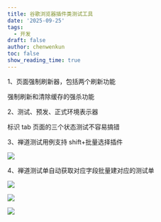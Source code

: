 ```yaml
---
title: 谷歌浏览器插件类测试工具
date: '2025-09-25'
tags:
  - 开发
draft: false
author: chenwenkun
toc: false
show_reading_time: true
---
```

1、页面强制刷新器，包括两个刷新功能

强制刷新和清除缓存的强杀功能

2、测试、预发、正式环境表示器

标识 tab 页面的三个状态测试不容易搞错

3、禅道测试用例支持 shift+批量选择插件

![](https://prod-files-secure.s3.us-west-2.amazonaws.com/c205fb54-92b2-4987-8be3-972b67d27acc/7ca8990d-2ef0-4ad6-8256-c807dbb8b3d5/image.png?X-Amz-Algorithm=AWS4-HMAC-SHA256&X-Amz-Content-Sha256=UNSIGNED-PAYLOAD&X-Amz-Credential=ASIAZI2LB466QA5B7UUI%2F20251006%2Fus-west-2%2Fs3%2Faws4_request&X-Amz-Date=20251006T181546Z&X-Amz-Expires=3600&X-Amz-Security-Token=IQoJb3JpZ2luX2VjEPn%2F%2F%2F%2F%2F%2F%2F%2F%2F%2FwEaCXVzLXdlc3QtMiJHMEUCIQCWLI1bLynKSB3f4UXKBRQBqyFqxPUPyeTje9Gwzb9ChwIgOUaLOn6XrY7Jus6zapiVROSCVAfRDx%2BdHWneS5DsbugqiAQIkv%2F%2F%2F%2F%2F%2F%2F%2F%2F%2FARAAGgw2Mzc0MjMxODM4MDUiDFzm2p4AKhNGR4m2CCrcA51K1ZraXK503r4bZYlm7yd5PM1qQfmIStlf6iYh4QKuJyWB0c6M0zz9bHIomHXA9vXe6M5KJmWko%2F7xmi4GIDNltaZXchOD2R8e7xxK3VLPr%2FVsWVJcXN1MTtCZyws1Om8ekcG8H95Lw%2F5l%2Be9VUIu%2FbM6DnuP7tEm3WnycYZolsEidBalK9tr5hyEic2gOL9ZcZn3n5Be%2BEVeC%2FSN8X%2BND%2BLKiNqqkPpQtuagRVn3uaWeFlu16d8Rqs6eUxjoQyqn50SQtuwfQgLFZAIzNBptIXwvhVqxmL0w7BYjl7W%2FCdUJm%2FvUT%2B%2FRadJiFACkUu%2BJr2V6G9rPF8Ofh3BaZxflOcGtf7bPnEFLeP%2BOBtBHoQQsnuDuBR9igbM00pZ9OFT3n%2FB9IdoyPU3XYxIbOSxbEBV60DfWc0BjhJWa9fuV1kuLyjBikLT%2FzxJNlwf%2FL8xnLrSQPP0QwbQdeO9ASGmT7yckOjChpEgcHdY0aAe69Qd58OXWbbDgbVDLMvWg6WYnC4S076oIAffrFswB73f5NRLEjrGmy07vl3qDiD2j%2Bi2%2BoLpSE0I%2FbY6ejazeslqzk8ighWVM6qlcM8BtTjIk4wP8n1rReUXNA5eZfhK0n7PpSCfGF6S8jmJiEMNjpj8cGOqUBuJJUoZva82w0rce1t%2FyFAwO%2BgEljSg1Pk4R1LVJoQMUg4L6JfNyeEgg78wu02e%2FDxI6%2FB4mSUojOIAgiNPViqWuPwltDzYoR1rVziI5umWpGqmQXj6oWrbPefpAAkNMgVC6PKO6j%2B%2FzRjo%2FDj4eoZL87A4NkB%2BBZWmp8rQhowgaAJVpfFntiLKuFBrb6iRuMULR1AKu2cg65io%2BQ%2F6LP6%2FUp1I99&X-Amz-Signature=22ec8cab9e461f25c81d5c3182f03c0aa80652c540183d3c0f7d890a414fe013&X-Amz-SignedHeaders=host&x-amz-checksum-mode=ENABLED&x-id=GetObject)

4、禅道测试单自动获取对应字段批量建对应的测试单

![](https://prod-files-secure.s3.us-west-2.amazonaws.com/c205fb54-92b2-4987-8be3-972b67d27acc/1ea39b01-dd1c-4a56-bb09-4fe87447f5c7/image.png?X-Amz-Algorithm=AWS4-HMAC-SHA256&X-Amz-Content-Sha256=UNSIGNED-PAYLOAD&X-Amz-Credential=ASIAZI2LB466QA5B7UUI%2F20251006%2Fus-west-2%2Fs3%2Faws4_request&X-Amz-Date=20251006T181546Z&X-Amz-Expires=3600&X-Amz-Security-Token=IQoJb3JpZ2luX2VjEPn%2F%2F%2F%2F%2F%2F%2F%2F%2F%2FwEaCXVzLXdlc3QtMiJHMEUCIQCWLI1bLynKSB3f4UXKBRQBqyFqxPUPyeTje9Gwzb9ChwIgOUaLOn6XrY7Jus6zapiVROSCVAfRDx%2BdHWneS5DsbugqiAQIkv%2F%2F%2F%2F%2F%2F%2F%2F%2F%2FARAAGgw2Mzc0MjMxODM4MDUiDFzm2p4AKhNGR4m2CCrcA51K1ZraXK503r4bZYlm7yd5PM1qQfmIStlf6iYh4QKuJyWB0c6M0zz9bHIomHXA9vXe6M5KJmWko%2F7xmi4GIDNltaZXchOD2R8e7xxK3VLPr%2FVsWVJcXN1MTtCZyws1Om8ekcG8H95Lw%2F5l%2Be9VUIu%2FbM6DnuP7tEm3WnycYZolsEidBalK9tr5hyEic2gOL9ZcZn3n5Be%2BEVeC%2FSN8X%2BND%2BLKiNqqkPpQtuagRVn3uaWeFlu16d8Rqs6eUxjoQyqn50SQtuwfQgLFZAIzNBptIXwvhVqxmL0w7BYjl7W%2FCdUJm%2FvUT%2B%2FRadJiFACkUu%2BJr2V6G9rPF8Ofh3BaZxflOcGtf7bPnEFLeP%2BOBtBHoQQsnuDuBR9igbM00pZ9OFT3n%2FB9IdoyPU3XYxIbOSxbEBV60DfWc0BjhJWa9fuV1kuLyjBikLT%2FzxJNlwf%2FL8xnLrSQPP0QwbQdeO9ASGmT7yckOjChpEgcHdY0aAe69Qd58OXWbbDgbVDLMvWg6WYnC4S076oIAffrFswB73f5NRLEjrGmy07vl3qDiD2j%2Bi2%2BoLpSE0I%2FbY6ejazeslqzk8ighWVM6qlcM8BtTjIk4wP8n1rReUXNA5eZfhK0n7PpSCfGF6S8jmJiEMNjpj8cGOqUBuJJUoZva82w0rce1t%2FyFAwO%2BgEljSg1Pk4R1LVJoQMUg4L6JfNyeEgg78wu02e%2FDxI6%2FB4mSUojOIAgiNPViqWuPwltDzYoR1rVziI5umWpGqmQXj6oWrbPefpAAkNMgVC6PKO6j%2B%2FzRjo%2FDj4eoZL87A4NkB%2BBZWmp8rQhowgaAJVpfFntiLKuFBrb6iRuMULR1AKu2cg65io%2BQ%2F6LP6%2FUp1I99&X-Amz-Signature=8aa5ec171d563348c4d798ab3ce430fa499356531f88826de855a96b44f2a0cf&X-Amz-SignedHeaders=host&x-amz-checksum-mode=ENABLED&x-id=GetObject)

![](https://prod-files-secure.s3.us-west-2.amazonaws.com/c205fb54-92b2-4987-8be3-972b67d27acc/fa727f1d-546c-42aa-9508-d8d3d1275bcd/image.png?X-Amz-Algorithm=AWS4-HMAC-SHA256&X-Amz-Content-Sha256=UNSIGNED-PAYLOAD&X-Amz-Credential=ASIAZI2LB466QA5B7UUI%2F20251006%2Fus-west-2%2Fs3%2Faws4_request&X-Amz-Date=20251006T181546Z&X-Amz-Expires=3600&X-Amz-Security-Token=IQoJb3JpZ2luX2VjEPn%2F%2F%2F%2F%2F%2F%2F%2F%2F%2FwEaCXVzLXdlc3QtMiJHMEUCIQCWLI1bLynKSB3f4UXKBRQBqyFqxPUPyeTje9Gwzb9ChwIgOUaLOn6XrY7Jus6zapiVROSCVAfRDx%2BdHWneS5DsbugqiAQIkv%2F%2F%2F%2F%2F%2F%2F%2F%2F%2FARAAGgw2Mzc0MjMxODM4MDUiDFzm2p4AKhNGR4m2CCrcA51K1ZraXK503r4bZYlm7yd5PM1qQfmIStlf6iYh4QKuJyWB0c6M0zz9bHIomHXA9vXe6M5KJmWko%2F7xmi4GIDNltaZXchOD2R8e7xxK3VLPr%2FVsWVJcXN1MTtCZyws1Om8ekcG8H95Lw%2F5l%2Be9VUIu%2FbM6DnuP7tEm3WnycYZolsEidBalK9tr5hyEic2gOL9ZcZn3n5Be%2BEVeC%2FSN8X%2BND%2BLKiNqqkPpQtuagRVn3uaWeFlu16d8Rqs6eUxjoQyqn50SQtuwfQgLFZAIzNBptIXwvhVqxmL0w7BYjl7W%2FCdUJm%2FvUT%2B%2FRadJiFACkUu%2BJr2V6G9rPF8Ofh3BaZxflOcGtf7bPnEFLeP%2BOBtBHoQQsnuDuBR9igbM00pZ9OFT3n%2FB9IdoyPU3XYxIbOSxbEBV60DfWc0BjhJWa9fuV1kuLyjBikLT%2FzxJNlwf%2FL8xnLrSQPP0QwbQdeO9ASGmT7yckOjChpEgcHdY0aAe69Qd58OXWbbDgbVDLMvWg6WYnC4S076oIAffrFswB73f5NRLEjrGmy07vl3qDiD2j%2Bi2%2BoLpSE0I%2FbY6ejazeslqzk8ighWVM6qlcM8BtTjIk4wP8n1rReUXNA5eZfhK0n7PpSCfGF6S8jmJiEMNjpj8cGOqUBuJJUoZva82w0rce1t%2FyFAwO%2BgEljSg1Pk4R1LVJoQMUg4L6JfNyeEgg78wu02e%2FDxI6%2FB4mSUojOIAgiNPViqWuPwltDzYoR1rVziI5umWpGqmQXj6oWrbPefpAAkNMgVC6PKO6j%2B%2FzRjo%2FDj4eoZL87A4NkB%2BBZWmp8rQhowgaAJVpfFntiLKuFBrb6iRuMULR1AKu2cg65io%2BQ%2F6LP6%2FUp1I99&X-Amz-Signature=ff22029c38ae802c4a39d3f77a0f48c5af6471c496be6e6318b330a0c3944f92&X-Amz-SignedHeaders=host&x-amz-checksum-mode=ENABLED&x-id=GetObject)

![](https://prod-files-secure.s3.us-west-2.amazonaws.com/c205fb54-92b2-4987-8be3-972b67d27acc/2a374ca8-3be3-4978-8ee1-2331f1db0267/image.png?X-Amz-Algorithm=AWS4-HMAC-SHA256&X-Amz-Content-Sha256=UNSIGNED-PAYLOAD&X-Amz-Credential=ASIAZI2LB466QA5B7UUI%2F20251006%2Fus-west-2%2Fs3%2Faws4_request&X-Amz-Date=20251006T181546Z&X-Amz-Expires=3600&X-Amz-Security-Token=IQoJb3JpZ2luX2VjEPn%2F%2F%2F%2F%2F%2F%2F%2F%2F%2FwEaCXVzLXdlc3QtMiJHMEUCIQCWLI1bLynKSB3f4UXKBRQBqyFqxPUPyeTje9Gwzb9ChwIgOUaLOn6XrY7Jus6zapiVROSCVAfRDx%2BdHWneS5DsbugqiAQIkv%2F%2F%2F%2F%2F%2F%2F%2F%2F%2FARAAGgw2Mzc0MjMxODM4MDUiDFzm2p4AKhNGR4m2CCrcA51K1ZraXK503r4bZYlm7yd5PM1qQfmIStlf6iYh4QKuJyWB0c6M0zz9bHIomHXA9vXe6M5KJmWko%2F7xmi4GIDNltaZXchOD2R8e7xxK3VLPr%2FVsWVJcXN1MTtCZyws1Om8ekcG8H95Lw%2F5l%2Be9VUIu%2FbM6DnuP7tEm3WnycYZolsEidBalK9tr5hyEic2gOL9ZcZn3n5Be%2BEVeC%2FSN8X%2BND%2BLKiNqqkPpQtuagRVn3uaWeFlu16d8Rqs6eUxjoQyqn50SQtuwfQgLFZAIzNBptIXwvhVqxmL0w7BYjl7W%2FCdUJm%2FvUT%2B%2FRadJiFACkUu%2BJr2V6G9rPF8Ofh3BaZxflOcGtf7bPnEFLeP%2BOBtBHoQQsnuDuBR9igbM00pZ9OFT3n%2FB9IdoyPU3XYxIbOSxbEBV60DfWc0BjhJWa9fuV1kuLyjBikLT%2FzxJNlwf%2FL8xnLrSQPP0QwbQdeO9ASGmT7yckOjChpEgcHdY0aAe69Qd58OXWbbDgbVDLMvWg6WYnC4S076oIAffrFswB73f5NRLEjrGmy07vl3qDiD2j%2Bi2%2BoLpSE0I%2FbY6ejazeslqzk8ighWVM6qlcM8BtTjIk4wP8n1rReUXNA5eZfhK0n7PpSCfGF6S8jmJiEMNjpj8cGOqUBuJJUoZva82w0rce1t%2FyFAwO%2BgEljSg1Pk4R1LVJoQMUg4L6JfNyeEgg78wu02e%2FDxI6%2FB4mSUojOIAgiNPViqWuPwltDzYoR1rVziI5umWpGqmQXj6oWrbPefpAAkNMgVC6PKO6j%2B%2FzRjo%2FDj4eoZL87A4NkB%2BBZWmp8rQhowgaAJVpfFntiLKuFBrb6iRuMULR1AKu2cg65io%2BQ%2F6LP6%2FUp1I99&X-Amz-Signature=37f182c6e1b0230dbe8ce88f6dd141c65dbf6073bfd1c8d7e57e8675ff4b13a7&X-Amz-SignedHeaders=host&x-amz-checksum-mode=ENABLED&x-id=GetObject)
